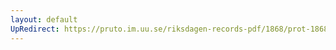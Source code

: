 ```yaml
---
layout: default
UpRedirect: https://pruto.im.uu.se/riksdagen-records-pdf/1868/prot-1868--ak--328/prot-1868--ak--328_013.pdf
---
```

